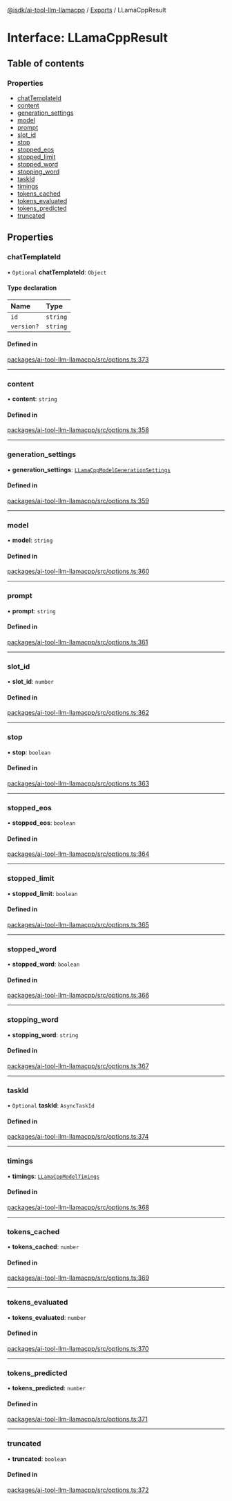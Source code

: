 [@isdk/ai-tool-llm-llamacpp](../README.md) / [Exports](../modules.md) / LLamaCppResult

# Interface: LLamaCppResult

## Table of contents

### Properties

- [chatTemplateId](LLamaCppResult.md#chattemplateid)
- [content](LLamaCppResult.md#content)
- [generation\_settings](LLamaCppResult.md#generation_settings)
- [model](LLamaCppResult.md#model)
- [prompt](LLamaCppResult.md#prompt)
- [slot\_id](LLamaCppResult.md#slot_id)
- [stop](LLamaCppResult.md#stop)
- [stopped\_eos](LLamaCppResult.md#stopped_eos)
- [stopped\_limit](LLamaCppResult.md#stopped_limit)
- [stopped\_word](LLamaCppResult.md#stopped_word)
- [stopping\_word](LLamaCppResult.md#stopping_word)
- [taskId](LLamaCppResult.md#taskid)
- [timings](LLamaCppResult.md#timings)
- [tokens\_cached](LLamaCppResult.md#tokens_cached)
- [tokens\_evaluated](LLamaCppResult.md#tokens_evaluated)
- [tokens\_predicted](LLamaCppResult.md#tokens_predicted)
- [truncated](LLamaCppResult.md#truncated)

## Properties

### chatTemplateId

• `Optional` **chatTemplateId**: `Object`

#### Type declaration

| Name | Type |
| :------ | :------ |
| `id` | `string` |
| `version?` | `string` |

#### Defined in

[packages/ai-tool-llm-llamacpp/src/options.ts:373](https://github.com/isdk/ai-tool-llm-llamacpp.js/blob/8d7f422680a03aca61459cc880de8b88af3516c6/src/options.ts#L373)

___

### content

• **content**: `string`

#### Defined in

[packages/ai-tool-llm-llamacpp/src/options.ts:358](https://github.com/isdk/ai-tool-llm-llamacpp.js/blob/8d7f422680a03aca61459cc880de8b88af3516c6/src/options.ts#L358)

___

### generation\_settings

• **generation\_settings**: [`LLamaCppModelGenerationSettings`](LLamaCppModelGenerationSettings.md)

#### Defined in

[packages/ai-tool-llm-llamacpp/src/options.ts:359](https://github.com/isdk/ai-tool-llm-llamacpp.js/blob/8d7f422680a03aca61459cc880de8b88af3516c6/src/options.ts#L359)

___

### model

• **model**: `string`

#### Defined in

[packages/ai-tool-llm-llamacpp/src/options.ts:360](https://github.com/isdk/ai-tool-llm-llamacpp.js/blob/8d7f422680a03aca61459cc880de8b88af3516c6/src/options.ts#L360)

___

### prompt

• **prompt**: `string`

#### Defined in

[packages/ai-tool-llm-llamacpp/src/options.ts:361](https://github.com/isdk/ai-tool-llm-llamacpp.js/blob/8d7f422680a03aca61459cc880de8b88af3516c6/src/options.ts#L361)

___

### slot\_id

• **slot\_id**: `number`

#### Defined in

[packages/ai-tool-llm-llamacpp/src/options.ts:362](https://github.com/isdk/ai-tool-llm-llamacpp.js/blob/8d7f422680a03aca61459cc880de8b88af3516c6/src/options.ts#L362)

___

### stop

• **stop**: `boolean`

#### Defined in

[packages/ai-tool-llm-llamacpp/src/options.ts:363](https://github.com/isdk/ai-tool-llm-llamacpp.js/blob/8d7f422680a03aca61459cc880de8b88af3516c6/src/options.ts#L363)

___

### stopped\_eos

• **stopped\_eos**: `boolean`

#### Defined in

[packages/ai-tool-llm-llamacpp/src/options.ts:364](https://github.com/isdk/ai-tool-llm-llamacpp.js/blob/8d7f422680a03aca61459cc880de8b88af3516c6/src/options.ts#L364)

___

### stopped\_limit

• **stopped\_limit**: `boolean`

#### Defined in

[packages/ai-tool-llm-llamacpp/src/options.ts:365](https://github.com/isdk/ai-tool-llm-llamacpp.js/blob/8d7f422680a03aca61459cc880de8b88af3516c6/src/options.ts#L365)

___

### stopped\_word

• **stopped\_word**: `boolean`

#### Defined in

[packages/ai-tool-llm-llamacpp/src/options.ts:366](https://github.com/isdk/ai-tool-llm-llamacpp.js/blob/8d7f422680a03aca61459cc880de8b88af3516c6/src/options.ts#L366)

___

### stopping\_word

• **stopping\_word**: `string`

#### Defined in

[packages/ai-tool-llm-llamacpp/src/options.ts:367](https://github.com/isdk/ai-tool-llm-llamacpp.js/blob/8d7f422680a03aca61459cc880de8b88af3516c6/src/options.ts#L367)

___

### taskId

• `Optional` **taskId**: `AsyncTaskId`

#### Defined in

[packages/ai-tool-llm-llamacpp/src/options.ts:374](https://github.com/isdk/ai-tool-llm-llamacpp.js/blob/8d7f422680a03aca61459cc880de8b88af3516c6/src/options.ts#L374)

___

### timings

• **timings**: [`LLamaCppModelTimings`](LLamaCppModelTimings.md)

#### Defined in

[packages/ai-tool-llm-llamacpp/src/options.ts:368](https://github.com/isdk/ai-tool-llm-llamacpp.js/blob/8d7f422680a03aca61459cc880de8b88af3516c6/src/options.ts#L368)

___

### tokens\_cached

• **tokens\_cached**: `number`

#### Defined in

[packages/ai-tool-llm-llamacpp/src/options.ts:369](https://github.com/isdk/ai-tool-llm-llamacpp.js/blob/8d7f422680a03aca61459cc880de8b88af3516c6/src/options.ts#L369)

___

### tokens\_evaluated

• **tokens\_evaluated**: `number`

#### Defined in

[packages/ai-tool-llm-llamacpp/src/options.ts:370](https://github.com/isdk/ai-tool-llm-llamacpp.js/blob/8d7f422680a03aca61459cc880de8b88af3516c6/src/options.ts#L370)

___

### tokens\_predicted

• **tokens\_predicted**: `number`

#### Defined in

[packages/ai-tool-llm-llamacpp/src/options.ts:371](https://github.com/isdk/ai-tool-llm-llamacpp.js/blob/8d7f422680a03aca61459cc880de8b88af3516c6/src/options.ts#L371)

___

### truncated

• **truncated**: `boolean`

#### Defined in

[packages/ai-tool-llm-llamacpp/src/options.ts:372](https://github.com/isdk/ai-tool-llm-llamacpp.js/blob/8d7f422680a03aca61459cc880de8b88af3516c6/src/options.ts#L372)

